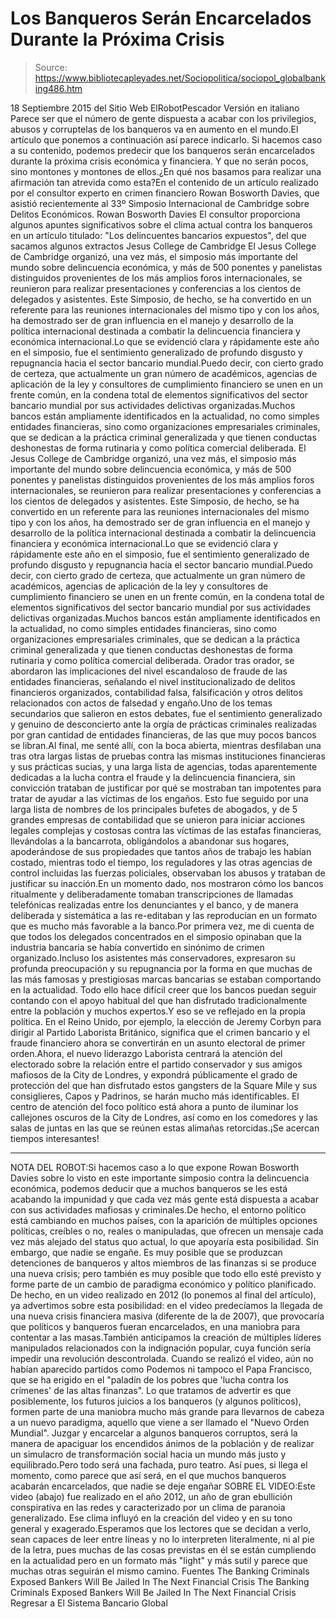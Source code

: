 # Los Banqueros Serán Encarcelados Durante la Próxima Crisis

> Source: https://www.bibliotecapleyades.net/Sociopolitica/sociopol_globalbanking486.htm

18 Septiembre 2015
del Sitio Web ElRobotPescador
Versión en italiano
Parece ser que el número de gente dispuesta a acabar con los privilegios, abusos y corruptelas de los banqueros va en aumento en el mundo.El artículo que ponemos a continuación así parece indicarlo. Si hacemos caso a su contenido, podemos predecir que los banqueros serán encarcelados durante la próxima crisis económica y financiera. Y que no serán pocos, sino montones y montones de ellos.¿En qué nos basamos para realizar una afirmación tan atrevida como esta?En el contenido de un artículo realizado por el consultor experto en crimen financiero Rowan Bosworth Davies, que asistió recientemente al 33º Simposio Internacional de Cambridge sobre Delitos Económicos.
Rowan Bosworth Davies
El consultor proporciona algunos apuntes significativos sobre el clima actual contra los banqueros en un artículo titulado: "Los delincuentes bancarios expuestos", del que sacamos algunos extractos
Jesus College de Cambridge
El Jesus College de Cambridge organizó, una vez más, el simposio más importante del mundo sobre delincuencia económica, y más de 500 ponentes y panelistas distinguidos provenientes de los más amplios foros internacionales, se reunieron para realizar presentaciones y conferencias a los cientos de delegados y asistentes. Este Simposio, de hecho, se ha convertido en un referente para las reuniones internacionales del mismo tipo y con los años, ha demostrado ser de gran influencia en el manejo y desarrollo de la política internacional destinada a combatir la delincuencia financiera y económica internacional.Lo que se evidenció clara y rápidamente este año en el simposio, fue el sentimiento generalizado de profundo disgusto y repugnancia hacia el sector bancario mundial.Puedo decir, con cierto grado de certeza, que actualmente un gran número de académicos, agencias de aplicación de la ley y consultores de cumplimiento financiero se unen en un frente común, en la condena total de elementos significativos del sector bancario mundial por sus actividades delictivas organizadas.Muchos bancos están ampliamente identificados en la actualidad, no como simples entidades financieras, sino como organizaciones empresariales criminales, que se dedican a la práctica criminal generalizada y que tienen conductas deshonestas de forma rutinaria y como política comercial deliberada.
El Jesus College de Cambridge organizó, una vez más, el simposio más importante del mundo sobre delincuencia económica, y más de 500 ponentes y panelistas distinguidos provenientes de los más amplios foros internacionales, se reunieron para realizar presentaciones y conferencias a los cientos de delegados y asistentes.
Este Simposio, de hecho, se ha convertido en un referente para las reuniones internacionales del mismo tipo y con los años, ha demostrado ser de gran influencia en el manejo y desarrollo de la política internacional destinada a combatir la delincuencia financiera y económica internacional.Lo que se evidenció clara y rápidamente este año en el simposio, fue el sentimiento generalizado de profundo disgusto y repugnancia hacia el sector bancario mundial.Puedo decir, con cierto grado de certeza, que actualmente un gran número de académicos, agencias de aplicación de la ley y consultores de cumplimiento financiero se unen en un frente común, en la condena total de elementos significativos del sector bancario mundial por sus actividades delictivas organizadas.Muchos bancos están ampliamente identificados en la actualidad, no como simples entidades financieras, sino como organizaciones empresariales criminales, que se dedican a la práctica criminal generalizada y que tienen conductas deshonestas de forma rutinaria y como política comercial deliberada.
Orador tras orador, se abordaron las implicaciones del nivel escandaloso de fraude de las entidades financieras, señalando el nivel institucionalizado de delitos financieros organizados, contabilidad falsa, falsificación y otros delitos relacionados con actos de falsedad y engaño.Uno de los temas secundarios que salieron en estos debates, fue el sentimiento generalizado y genuino de desconcierto ante la orgía de prácticas criminales realizadas por gran cantidad de entidades financieras, de las que muy pocos bancos se libran.Al final, me senté allí, con la boca abierta, mientras desfilaban una tras otra largas listas de pruebas contra las mismas instituciones financieras y sus prácticas sucias, y una larga lista de agencias, todas aparentemente dedicadas a la lucha contra el fraude y la delincuencia financiera, sin convicción trataban de justificar por qué se mostraban tan impotentes para tratar de ayudar a las víctimas de los engaños.
Esto fue seguido por una larga lista de nombres de los principales bufetes de abogados, y de 5 grandes empresas de contabilidad que se unieron para iniciar acciones legales complejas y costosas contra las víctimas de las estafas financieras, llevándolas a la bancarrota, obligándolos a abandonar sus hogares, apoderándose de sus propiedades que tantos años de trabajo les habían costado, mientras todo el tiempo, los reguladores y las otras agencias de control incluidas las fuerzas policiales, observaban los abusos y trataban de justificar su inacción.En un momento dado, nos mostraron cómo los bancos ritualmente y deliberadamente tomaban transcripciones de llamadas telefónicas realizadas entre los denunciantes y el banco, y de manera deliberada y sistemática a las re-editaban y las reproducían en un formato que es mucho más favorable a la banco.Por primera vez, me di cuenta de que todos los delegados concentrados en el simposio opinaban que la industria bancaria se había convertido en sinónimo de crimen organizado.Incluso los asistentes más conservadores, expresaron su profunda preocupación y su repugnancia por la forma en que muchas de las más famosas y prestigiosas marcas bancarias se estaban comportando en la actualidad.
Todo ello hace difícil creer que los bancos puedan seguir contando con el apoyo habitual del que han disfrutado tradicionalmente entre la población y muchos expertos.Y eso se ve reflejado en la propia política. En el Reino Unido, por ejemplo, la elección de Jeremy Corbyn para dirigir al Partido Laborista Británico, significa que el crimen bancario y el fraude financiero ahora se convertirán en un asunto electoral de primer orden.Ahora, el nuevo liderazgo Laborista centrará la atención del electorado sobre la relación entre el partido conservador y sus amigos mafiosos de la City de Londres, y expondrá públicamente el grado de protección del que han disfrutado estos gangsters de la Square Mile y sus consiglieres, Capos y Padrinos, se harán mucho más identificables.
El centro de atención del foco político está ahora a punto de iluminar los callejones oscuros de la City de Londres, así como en los comedores y las salas de juntas en las que se reúnen estas alimañas retorcidas.¡Se acercan tiempos interesantes!
***
NOTA DEL ROBOT:Si hacemos caso a lo que expone Rowan Bosworth Davies sobre lo visto en este importante simposio contra la delincuencia económica, podemos deducir que a muchos banqueros se les está acabando la impunidad y que cada vez más gente está dispuesta a acabar con sus actividades mafiosas y criminales.De hecho, el entorno político está cambiando en muchos países, con la aparición de múltiples opciones políticas, creíbles o no, reales o manipuladas, que ofrecen un mensaje cada vez más alejado del status quo actual, lo que apoyaría esta posibilidad.
Sin embargo, que nadie se engañe. Es muy posible que se produzcan detenciones de banqueros y altos miembros de las finanzas si se produce una nueva crisis; pero también es muy posible que todo ello esté previsto y forme parte de un cambio de paradigma económico y político planificado. De hecho, en un video realizado en 2012 (lo ponemos al final del artículo), ya advertimos sobre esta posibilidad: en el video predecíamos la llegada de una nueva crisis financiera masiva (diferente de la de 2007), que provocaría que políticos y banqueros fueran encarcelados, en una maniobra para contentar a las masas.También anticipamos la creación de múltiples líderes manipulados relacionados con la indignación popular, cuya función sería impedir una revolución descontrolada.
Cuando se realizó el video, aún no habían aparecido partidos como Podemos ni tampoco el Papa Francisco, que se ha erigido en el "paladín de los pobres que 'lucha contra los crímenes' de las altas finanzas".
Lo que tratamos de advertir es que posiblemente, los futuros juicios a los banqueros (y algunos políticos), formen parte de una maniobra mucho más grande para llevarnos de cabeza a un nuevo paradigma, aquello que viene a ser llamado el "Nuevo Orden Mundial". Juzgar y encarcelar a algunos banqueros corruptos, será la manera de apaciguar los encendidos ánimos de la población y de realizar un simulacro de transformación social hacia un mundo más justo y equilibrado.Pero todo será una fachada, puro teatro. Así pues, si llega el momento, como parece que así será, en el que muchos banqueros acabarán encarcelados, que nadie se deje engañar
SOBRE EL VIDEO:Este video (abajo) fue realizado en el año 2012, un año de gran ebullición conspirativa en las redes y caracterizado por un clima de paranoia generalizado. Ese clima influyó en la creación del video y en su tono general y exagerado.Esperamos que los lectores que se decidan a verlo, sean capaces de leer entre líneas y no lo interpreten literalmente, ni al pie de la letra, pues muchas de las cosas previstas en él se están cumpliendo en la actualidad pero en un formato más "light" y más sutil y parece que muchas otras seguirán el mismo camino.
Fuentes
The Banking Criminals Exposed Bankers Will Be Jailed In The Next Financial Crisis
The Banking Criminals Exposed
Bankers Will Be Jailed In The Next Financial Crisis
Regresar a El Sistema Bancario Global
